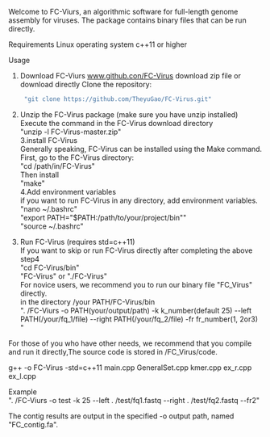 Welcome to FC-Viurs, an algorithmic software for full-length genome assembly for viruses.
The package contains binary files that can be run directly.

Requirements
Linux operating system
c++11 or higher

Usage
1. Download FC-Viurs
www.github.con/FC-Virus download zip file or download directly
Clone the repository:
   ```bash
    "git clone https://github.com/TheyuGao/FC-Virus.git"
2. Unzip the FC-Virus package (make sure you have unzip installed)  
 Execute the command in the FC-Virus download directory  
    "unzip -l FC-Virus-master.zip"  
3.install FC-Virus  
Generally speaking, FC-Virus can be installed using the Make command.  
First, go to the FC-Virus directory:  
    "cd /path/in/FC-Virus"  
Then install  
    "make"  
4.Add environment variables  
 if you want to run FC-Virus in any directory, add environment variables.  
    "nano ~/.bashrc"  
    "export PATH="$PATH:/path/to/your/project/bin""  
    "source ~/.bashrc"  
   
5. Run FC-Virus (requires std=c++11)  
If you want to skip or run FC-Virus directly after completing the above step4  
"cd FC-Virus/bin"  
"FC-Virus" or "./FC-Virus"  
For novice users, we recommend you to run our binary file "FC_Virus" directly.  
in the directory /your PATH/FC-Virus/bin  
". /FC-Viurs -o PATH(your/output/path) -k k_number(default 25) --left PATH(/your/fq_1/file) --right PATH(/your/fq_2/file) -fr fr_number(1, 2or3) "  
  
For those of you who have other needs, we recommend that you compile and run it directly,The source code is stored in /FC_Virus/code.  
  
g++ -o FC-Virus -std=c++11 main.cpp GeneralSet.cpp kmer.cpp ex_r.cpp ex_l.cpp  
  
Example  
". /FC-Viurs -o test -k 25 --left . /test/fq1.fastq --right . /test/fq2.fastq --fr2"  
  
The contig results are output in the specified -o output path, named "FC_contig.fa".  
  
